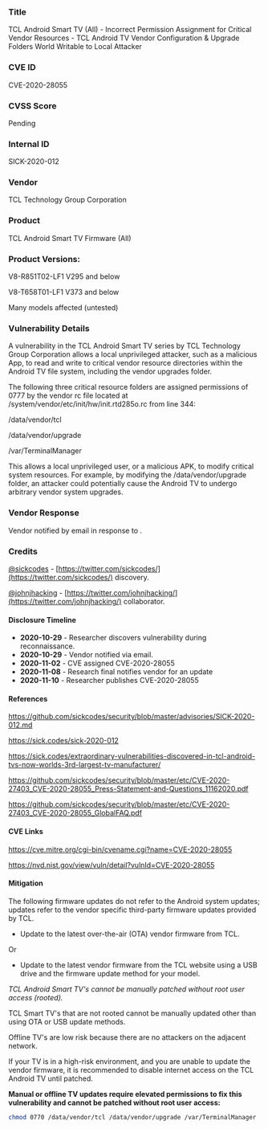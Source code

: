 ### Title
TCL Android Smart TV (All) - Incorrect Permission Assignment for Critical Vendor Resources - TCL Android TV Vendor Configuration & Upgrade Folders World Writable to Local Attacker

### CVE ID
CVE-2020-28055

### CVSS Score
Pending

### Internal ID
SICK-2020-012
        
### Vendor
TCL Technology Group Corporation
        
### Product
TCL Android Smart TV Firmware (All)

### Product Versions:
V8-R851T02-LF1 V295 and below

V8-T658T01-LF1 V373 and below

Many models affected (untested)

### Vulnerability Details

A vulnerability in the TCL Android Smart TV series by TCL Technology Group Corporation allows a local unprivileged attacker, such as a malicious App, to read and write to critical vendor resource directories within the Android TV file system, including the vendor upgrades folder.

The following three critical resource folders are assigned permissions of 0777 by the vendor rc file located at /system/vendor/etc/init/hw/init.rtd285o.rc from line 344:

/data/vendor/tcl

/data/vendor/upgrade

/var/TerminalManager

This allows a local unprivileged user, or a malicious APK, to modify critical system resources. For example, by modifying the /data/vendor/upgrade folder, an attacker could potentially cause the Android TV to undergo arbitrary vendor system upgrades.

### Vendor Response
Vendor notified by email in response to .

### Credits
[@sickcodes](https://twitter.com/sickcodes/) - [https://twitter.com/sickcodes/](https://twitter.com/sickcodes/) discovery.

[@johnjhacking](https://twitter.com/johnjhacking/) - [https://twitter.com/johnjhacking/](https://twitter.com/johnjhacking/) collaborator.

#### Disclosure Timeline
* **2020-10-29** - Researcher discovers vulnerability during reconnaissance.
* **2020-10-29** - Vendor notified via email.
* **2020-11-02** - CVE assigned CVE-2020-28055
* **2020-11-08** - Research final notifies vendor for an update
* **2020-11-10** - Researcher publishes CVE-2020-28055

#### References

https://github.com/sickcodes/security/blob/master/advisories/SICK-2020-012.md

https://sick.codes/sick-2020-012

https://sick.codes/extraordinary-vulnerabilities-discovered-in-tcl-android-tvs-now-worlds-3rd-largest-tv-manufacturer/

https://github.com/sickcodes/security/blob/master/etc/CVE-2020-27403_CVE-2020-28055_Press-Statement-and-Questions_11162020.pdf

https://github.com/sickcodes/security/blob/master/etc/CVE-2020-27403_CVE-2020-28055_GlobalFAQ.pdf

#### CVE Links

https://cve.mitre.org/cgi-bin/cvename.cgi?name=CVE-2020-28055

https://nvd.nist.gov/view/vuln/detail?vulnId=CVE-2020-28055

#### Mitigation

The following firmware updates do not refer to the Android system updates; updates refer to the vendor specific third-party firmware updates provided by TCL.

- Update to the latest over-the-air (OTA) vendor firmware from TCL.

Or

- Update to the latest vendor firmware from the TCL website using a USB drive and the firmware update method for your model.

_TCL Android Smart TV's cannot be manually patched without root user access (rooted)._

TCL Smart TV's that are not rooted cannot be manually updated other than using OTA or USB update methods.

Offline TV's are low risk because there are no attackers on the adjacent network.

If your TV is in a high-risk environment, and you are unable to update the vendor firmware, it is recommended to disable internet access on the TCL Android TV until patched.

**Manual or offline TV updates require elevated permissions to fix this vulnerability and cannot be patched without root user access:**

```bash
chmod 0770 /data/vendor/tcl /data/vendor/upgrade /var/TerminalManager
```

